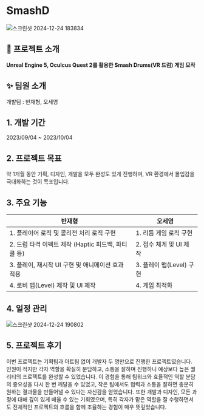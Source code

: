 # SmashD
![스크린샷 2024-12-24 183834](https://github.com/user-attachments/assets/d291b092-d7b8-4d56-93db-2c4b54c87ea2)

## 📖 프로젝트 소개
**Unreal Engine 5, Oculcus Quest 2를 활용한 Smash Drums(VR 드럼) 게임 모작**

## ✨ 팀원 소개
개발팀 : 반재형, 오세영

## 1. 개발 기간
2023/09/04 ~ 2023/10/04

## 2. 프로젝트 목표
약 1개월 동안 기획, 디자인, 개발을 모두 완성도 있게 진행하며, VR 환경에서 몰입감을 극대화하는 것이 목표입니다.

## 3. 주요 기능

| **반재형** | **오세영** |
|-------------|-------------|
| 1. 플레이어 로직 및 콜리전 처리 로직 구현 | 1. 리듬 게임 로직 구현 |
| 2. 드럼 타격 이펙트 제작 (Haptic 피드백, 파티클 등) | 2. 점수 체계 및 UI 제작 |
| 3. 플레이, 재시작 UI 구현 및 애니메이션 효과 적용 | 3. 플레이 맵(Level) 구현 |
| 4. 로비 맵(Level) 제작 및 UI 제작 | 4. 게임 최적화 |

## 4. 일정 관리
![스크린샷 2024-12-24 190802](https://github.com/user-attachments/assets/110cf2fc-7e0c-440d-b9cd-13329a4e093a)

## 5. 프로젝트 후기
<p>
이번 프로젝트는 기획팀과 아트팀 없이 개발자 두 명만으로 진행한 프로젝트였습니다. 인원이 적지만 각자 역할을 확실히 분담하고, 소통을 잘하며 진행하니 예상보다 높은 퀄리티의 프로젝트를 완성할 수 있었습니다. 이 경험을 통해 팀워크와 효율적인 역할 분담의 중요성을 다시 한 번 깨달을 수 있었고, 작은 팀에서도 협력과 소통을 잘하면 충분히 원하는 결과물을 만들어낼 수 있다는 자신감을 얻었습니다. 또한 개발과 디자인, 모든 과정에 대해 깊이 있게 배울 수 있는 기회였으며, 특히 각자가 맡은 역할을 잘 수행하면서도 전체적인 프로젝트의 흐름을 함께 조율하는 경험이 매우 뜻깊었습니다.
</p>
